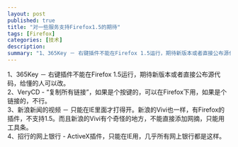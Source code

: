 ```yaml
---
layout: post
published: true
title: "对一些服务支持Firefox1.5的期待"
tags: [Firefox]
categories: [技术]    
description: 
summary: "1、365Key － 右键插件不能在Firefox 1.5运行，期待新版本或者直接公布源代码，给懂的人可以改。 2、VeryCD - “复制所有链接”，如果是个按键的，可以在Firefox下用，如果是个链接的，不行。 3、新浪新闻的视频 －"
---
```

1、365Key － 右键插件不能在Firefox 1.5运行，期待新版本或者直接公布源代码，给懂的人可以改。  
2、VeryCD - “复制所有链接”，如果是个按键的，可以在Firefox下用，如果是个链接的，不行。  
3、新浪新闻的视频 － 只能在IE里面才打得开。新浪的Vivi也一样，有Firefox的插件，不支持1.5。而且新浪的Vivi有个奇怪的地方，不能直接添加网摘，只能用工具条。  
4、招行的网上银行 - ActiveX插件，只能在IE用，几乎所有网上银行都是这样。  
